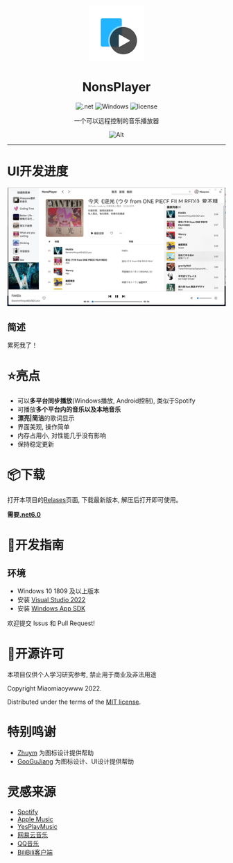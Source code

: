 <div align="center">
<!--![Alt](exp.png "exp")-->

<img src="NonsPlayer-Icon.png" alt="图标" Height="128" Width="128">

# NonsPlayer

![.net](https://img.shields.io/badge/C%23-.net6.0-orange)
![Windows](https://img.shields.io/badge/Windows-10%2B-orange)
![license](https://img.shields.io/github/license/Miaoywww/NeteaseCloudMusicControl)

一个可以远程控制的音乐播放器

![Alt](https://repobeats.axiom.co/api/embed/f1a32f5de680e028fc13fd13f986a538742f5f17.svg "Repobeats analytics image")

***

</div>

# UI开发进度

<img src="log_prscr.png" alt="进度">

## 简述

累死我了！


# ⭐亮点

- 可以**多平台同步播放**(Windows播放, Android控制), 类似于Spotify
- 可播放**多个平台内的音乐以及本地音乐**
- **漂亮|简洁**的歌词显示
- 界面美观, 操作简单
- 内存占用小, 对性能几乎没有影响
- 保持稳定更新
  
# 📦️下载

打开本项目的[Relases](https://github.com/Miaoywww/NeteaseCloudMusicControl/releases)页面, 下载最新版本, 解压后打开即可使用。

**需要[.net6.0](https://dotnet.microsoft.com/zh-cn/download/dotnet/6.0)**
# 🧭开发指南

## 环境
+ Windows 10 1809 及以上版本
+ 安装 [Visual Studio 2022](https://visualstudio.microsoft.com/zh-hans/vs/preview/)
+ 安装 [Windows App SDK](https://docs.microsoft.com/zh-cn/windows/apps/windows-app-sdk/set-up-your-development-environment)

欢迎提交 Issus 和 Pull Request!


# 📜开源许可

本项目仅供个人学习研究参考, 禁止用于商业及非法用途

Copyright Miaomiaoywww 2022.

Distributed under the terms of the [MIT license](https://github.com/Miaoywww/NeteaseCloudMusicControl/blob/master/LICENSE.txt).

# 特别鸣谢

- [Zhuym](https://github.com/Zhuym07) 为图标设计提供帮助
- [GooGuJiang](https://github.com/GooGuJiang) 为图标设计、UI设计提供帮助


# 灵感来源

- [Spotify](https://www.spotify.com/)
- [Apple Music](https://music.apple.com)
- [YesPlayMusic](https://github.com/qier222/YesPlayMusic)
- [网易云音乐](https://music.163.com/)
- [QQ音乐](https://y.qq.com/)
- [BiliBili客户端](https://app.bilibili.com/)